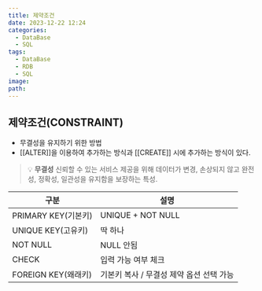 ```yaml
---
title: 제약조건
date: 2023-12-22 12:24
categories:
  - DataBase
  - SQL
tags:
  - DataBase
  - RDB
  - SQL
image: 
path:
---
```


## 제약조건(CONSTRAINT)

- 무결성을 유지하기 위한 방법
- [[ALTER]]을 이용하여 추가하는 방식과 [[CREATE]] 시에 추가하는 방식이 있다.

>💡 **무결성**
 신뢰할 수 있는 서비스 제공을 위해 데이터가 변경, 손상되지 않고 완전성, 정확성, 일관성을 유지함을 보장하는 특성.

|구분|설명|
|---|---|
|PRIMARY KEY(기본키)|UNIQUE + NOT NULL|
|UNIQUE KEY(고유키)|딱 하나|
|NOT NULL|NULL 안됨|
|CHECK|입력 가능 여부 체크|
|FOREIGN KEY(왜래키)|기본키 복사 / 무결성 제약 옵션 선택 가능|
